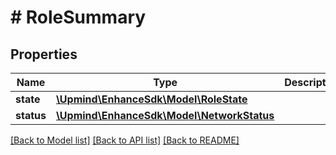 # # RoleSummary

## Properties

Name | Type | Description | Notes
------------ | ------------- | ------------- | -------------
**state** | [**\Upmind\EnhanceSdk\Model\RoleState**](RoleState.md) |  |
**status** | [**\Upmind\EnhanceSdk\Model\NetworkStatus**](NetworkStatus.md) |  | [optional]

[[Back to Model list]](../../README.md#models) [[Back to API list]](../../README.md#endpoints) [[Back to README]](../../README.md)
